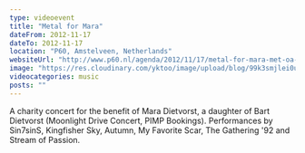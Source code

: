 ```yaml
---
type: videoevent
title: "Metal for Mara"
dateFrom: 2012-11-17
dateTo: 2012-11-17
location: "P60, Amstelveen, Netherlands"
websiteUrl: "http://www.p60.nl/agenda/2012/11/17/metal-for-mara-met-oa-stream-of-passion-sin7sins-kingfisher-sky-autumn-my-favorite-scar-stream-of-passion-suprise-act-518.html"
image: "https://res.cloudinary.com/yktoo/image/upload/blog/99k3smjlei0u1095.jpg"
videocategories: music
posts: ""
---
```


A charity concert for the benefit of Mara Dietvorst, a daughter of Bart Dietvorst (Moonlight Drive Concert, PIMP Bookings). Performances by Sin7sinS, Kingfisher Sky, Autumn, My Favorite Scar, The Gathering '92 and Stream of Passion.
